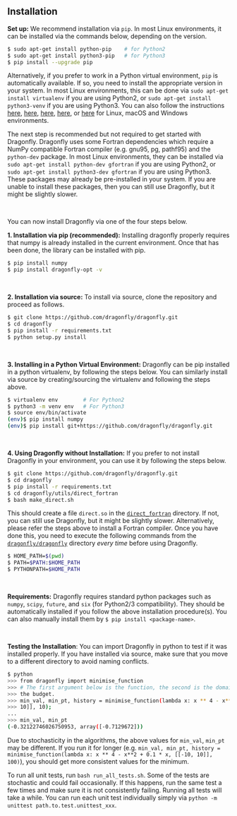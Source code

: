 ## Installation

**Set up:**
We recommend installation via `pip`.
In most Linux environments, it can be installed via the commands below,
depending on the version.
```bash
$ sudo apt-get install python-pip    # for Python2
$ sudo apt-get install python3-pip   # for Python3
$ pip install --upgrade pip
```
Alternatively, if you prefer to work in a Python virtual environment, `pip` is
automatically available.
If so, you need to install the appropriate version in your system.
In most Linux environments, this can be done via
`sudo apt-get install virtualenv`
if you are using Python2, or
`sudo apt-get install python3-venv`
if you are using Python3. 
You can also follow the instructions
[here](https://pip.pypa.io/en/stable/installing/),
[here](https://packaging.python.org/guides/installing-using-pip-and-virtualenv/#installing-virtualenv),
[here](https://sourabhbajaj.com/mac-setup/Python/pip.html),
[here](https://sourabhbajaj.com/mac-setup/Python/virtualenv.html),
or
[here](https://pymote.readthedocs.io/en/latest/install/windows_virtualenv.html)
for Linux, macOS and Windows environments.


The next step is recommended but not required to get started with Dragonfly.
Dragonfly uses some Fortran dependencies which require a NumPy compatible Fortran
compiler (e.g. gnu95, pg, pathf95) and the `python-dev` package.
In most Linux environments, they can be installed via
`sudo apt-get install python-dev gfortran`
if you are using Python2, or
`sudo apt-get install python3-dev gfortran`
if you are using Python3. 
These packages may already be pre-installed in your system.
If you are unable to install these packages, then you can still use Dragonfly, but
it might be slightly slower.  

&nbsp;

You can now install Dragonfly via one of the four steps below.

**1. Installation via pip (recommended):**
Installing dragonfly properly requires that numpy is already installed in the current
environment. Once that has been done, the library can be installed with pip.

```bash
$ pip install numpy
$ pip install dragonfly-opt -v
```


&nbsp;

**2. Installation via source:**
To install via source, clone the repository and proceed as follows.
```bash
$ git clone https://github.com/dragonfly/dragonfly.git
$ cd dragonfly
$ pip install -r requirements.txt
$ python setup.py install
```

&nbsp;


**3. Installing in a Python Virtual Environment:**
Dragonfly can be pip installed in a python virtualenv, by following the steps below.
You can similarly install via source by creating/sourcing the virtualenv and following the
steps above.
```bash
$ virtualenv env        # For Python2
$ python3 -m venv env   # For Python3
$ source env/bin/activate
(env)$ pip install numpy
(env)$ pip install git+https://github.com/dragonfly/dragonfly.git
```

&nbsp;


**4. Using Dragonfly without Installation:**
If you prefer to not install Dragonfly in your environment, you can use it by following
the steps below.
```bash
$ git clone https://github.com/dragonfly/dragonfly.git
$ cd dragonfly
$ pip install -r requirements.txt
$ cd dragonfly/utils/direct_fortran
$ bash make_direct.sh
```
This should create a file `direct.so` in the 
[`direct_fortran`](https://github.com/dragonfly/dragonfly/tree/master/dragonfly/utils/direct_fortran) directory.
If not,
you can still use Dragonfly, but it might be slightly slower.
Alternatively, please refer the steps above to install a Fortran compiler.
Once you have done this, you need to execute the following commands from the
[`dragonfly/dragonfly`](dragonfly) directory *every time* before using
Dragonfly.
```bash
$ HOME_PATH=$(pwd)
$ PATH=$PATH:$HOME_PATH
$ PYTHONPATH=$HOME_PATH
```


&nbsp;


**Requirements:**
Dragonfly requires standard python packages such as `numpy`, `scipy`, `future`, and
`six` (for Python2/3 compatibility). They should be automatically installed if you follow
the above installation procedure(s). You can also manually install them by
`$ pip install <package-name>`.


&nbsp;


**Testing the Installation**:
You can import Dragonfly in python to test if it was installed properly.
If you have installed via source, make sure that you move to a different directory
 to avoid naming conflicts.
```bash
$ python
>>> from dragonfly import minimise_function
>>> # The first argument below is the function, the second is the domain, and the third is
>>> the budget.
>>> min_val, min_pt, history = minimise_function(lambda x: x ** 4 - x**2 + 0.1 * x, [[-10,
>>> 10]], 10);  
...
>>> min_val, min_pt
(-0.32122746026750953, array([-0.7129672]))
```
Due to stochasticity in the algorithms, the above values for `min_val`, `min_pt` may be
different. If you run it for longer (e.g.
`min_val, min_pt, history = minimise_function(lambda x: x ** 4 - x**2 + 0.1 * x, [[-10, 10]], 100)`),
you should get more consistent values for
the minimum.

To run all unit tests, run ```bash run_all_tests.sh```. Some of the tests are
stochastic and could fail occasionally. If this happens, run the same test a few times
and make sure it is not consistently failing. Running all tests will take a while.
You can run each unit test individually simply via
`python -m unittest path.to.test.unittest_xxx`.


